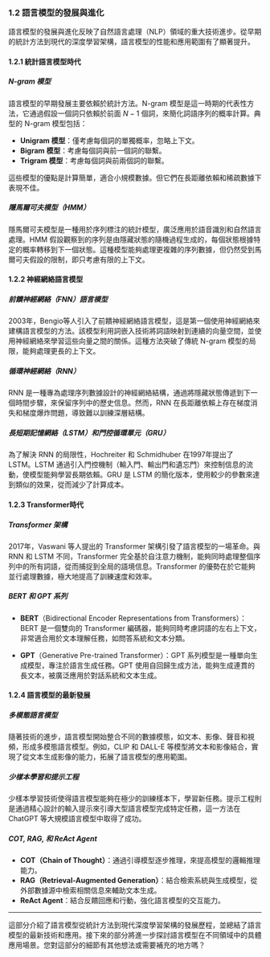 ### **1.2 語言模型的發展與進化**

語言模型的發展與進化反映了自然語言處理（NLP）領域的重大技術進步。從早期的統計方法到現代的深度學習架構，語言模型的性能和應用範圍有了顯著提升。

#### **1.2.1 統計語言模型時代**

##### **N-gram 模型**
語言模型的早期發展主要依賴於統計方法。N-gram 模型是這一時期的代表性方法，它通過假設一個詞只依賴於前面  $`N-1`$  個詞，來簡化詞語序列的概率計算。典型的 N-gram 模型包括：

- **Unigram 模型**：僅考慮每個詞的單獨概率，忽略上下文。
- **Bigram 模型**：考慮每個詞與前一個詞的聯繫。
- **Trigram 模型**：考慮每個詞與前兩個詞的聯繫。

這些模型的優點是計算簡單，適合小規模數據。但它們在長距離依賴和稀疏數據下表現不佳。

##### **隱馬爾可夫模型（HMM）**
隱馬爾可夫模型是一種用於序列標注的統計模型，廣泛應用於語音識別和自然語言處理。HMM 假設觀察到的序列是由隱藏狀態的隨機過程生成的，每個狀態根據特定的概率轉移到下一個狀態。這種模型能夠處理更複雜的序列數據，但仍然受到馬爾可夫假設的限制，即只考慮有限的上下文。

#### **1.2.2 神經網絡語言模型**

##### **前饋神經網絡（FNN）語言模型**
2003年，Bengio等人引入了前饋神經網絡語言模型，這是第一個使用神經網絡來建構語言模型的方法。該模型利用詞嵌入技術將詞語映射到連續的向量空間，並使用神經網絡來學習這些向量之間的關係。這種方法突破了傳統 N-gram 模型的局限，能夠處理更長的上下文。

##### **循環神經網絡（RNN）**
RNN 是一種專為處理序列數據設計的神經網絡結構，通過將隱藏狀態傳遞到下一個時間步驟，來保留序列中的歷史信息。然而，RNN 在長距離依賴上存在梯度消失和梯度爆炸問題，導致難以訓練深層結構。

##### **長短期記憶網絡（LSTM）和門控循環單元（GRU）**
為了解決 RNN 的局限性，Hochreiter 和 Schmidhuber 在1997年提出了 LSTM。LSTM 通過引入門控機制（輸入門、輸出門和遺忘門）來控制信息的流動，使模型能夠學習長期依賴。GRU 是 LSTM 的簡化版本，使用較少的參數來達到類似的效果，從而減少了計算成本。

#### **1.2.3 Transformer時代**

##### **Transformer 架構**
2017年，Vaswani 等人提出的 Transformer 架構引發了語言模型的一場革命。與 RNN 和 LSTM 不同，Transformer 完全基於自注意力機制，能夠同時處理整個序列中的所有詞語，從而捕捉到全局的語境信息。Transformer 的優勢在於它能夠並行處理數據，極大地提高了訓練速度和效率。

##### **BERT 和 GPT 系列**
- **BERT**（Bidirectional Encoder Representations from Transformers）：BERT 是一個雙向的 Transformer 編碼器，能夠同時考慮詞語的左右上下文，非常適合用於文本理解任務，如問答系統和文本分類。
  
- **GPT**（Generative Pre-trained Transformer）：GPT 系列模型是一種單向生成模型，專注於語言生成任務。GPT 使用自回歸生成方法，能夠生成連貫的長文本，被廣泛應用於對話系統和文本生成。

#### **1.2.4 語言模型的最新發展**

##### **多模態語言模型**
隨著技術的進步，語言模型開始整合不同的數據模態，如文本、影像、聲音和視頻，形成多模態語言模型。例如，CLIP 和 DALL-E 等模型將文本和影像結合，實現了從文本生成影像的能力，拓展了語言模型的應用範圍。

##### **少樣本學習和提示工程**
少樣本學習技術使得語言模型能夠在極少的訓練樣本下，學習新任務。提示工程則是通過精心設計的輸入提示來引導大型語言模型完成特定任務，這一方法在 ChatGPT 等大規模語言模型中取得了成功。

##### **COT, RAG, 和 ReAct Agent**
- **COT（Chain of Thought）**：通過引導模型逐步推理，來提高模型的邏輯推理能力。
- **RAG（Retrieval-Augmented Generation）**：結合檢索系統與生成模型，從外部數據源中檢索相關信息來輔助文本生成。
- **ReAct Agent**：結合反饋回應和行動，強化語言模型的交互能力。

---

這部分介紹了語言模型從統計方法到現代深度學習架構的發展歷程，並總結了語言模型的最新技術和應用。接下來的部分將進一步探討語言模型在不同領域中的具體應用場景。您對這部分的細節有其他想法或需要補充的地方嗎？